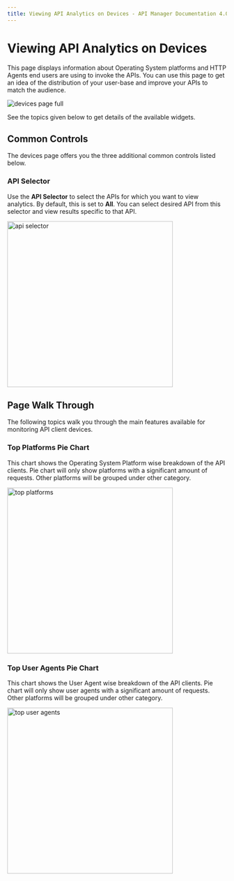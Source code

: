 ```yaml
---
title: Viewing API Analytics on Devices - API Manager Documentation 4.0.0
---
```


# Viewing API Analytics on Devices

This page displays information about Operating System platforms and HTTP Agents end users are using to invoke the APIs. You can use
 this page to get an idea of the distribution of your user-base and improve your APIs to match the audience.

![devices page full]({{base_path}}/assets/img/analytics/devices/devices-page-full.png)

See the topics given below to get details of the available widgets.

## Common Controls

The devices page offers you the three additional common controls listed below.

### API Selector
Use the **API Selector** to select the APIs for which you want to view analytics. By default, this is set to **All**. You can select desired API from this selector and view results specific to that API.

<img src="{{base_path}}/assets/img/analytics/devices/api-selector.png" title="api selector" width="380"/>

## Page Walk Through
The following topics walk you through the main features available for monitoring API client devices.

### Top Platforms Pie Chart
This chart shows the Operating System Platform wise breakdown of the API clients. Pie chart will only show platforms with a significant amount of requests. Other platforms will be grouped under other category.

<img src="{{base_path}}/assets/img/analytics/devices/top-platforms.png" title="top platforms" width="380"/>

### Top User Agents Pie Chart
This chart shows the User Agent wise breakdown of the API clients. Pie chart will only show user agents with a significant amount of requests. Other platforms will be grouped under other category.

<img src="{{base_path}}/assets/img/analytics/devices/top-user-agents.png" title="top user agents" width="380"/>